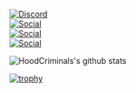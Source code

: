 <p align="left">
    <a href="https://discordapp.com/users/845386103019667531">
    <img alt="Discord" src="https://img.shields.io/badge/Discord-Void%236623-0d1117?style=for-the-badge&logo=discord&logoColor=0d1117&logoWidth=20&labelColor=000'"></a> <br>
    <a href="https://github.com/hoodcriminal/">
    <img alt="Social" src="https://img.shields.io/github/followers/hoodcriminal?style=for-the-badge&color=0d1117&label=Follow%20Me&logoColor=0d1117&logo=github"></a>  
    <br><a href="https://www.youtube.com/channel/UCO7kZP04OYqU6WhROa--xew/">
	<img alt="Social" src="https://img.shields.io/youtube/channel/subscribers/UCO7kZP04OYqU6WhROa--xew?color=black&logo=Youtube&logoColor=black&style=for-the-badge"></a>  
    <br><a href="https://twitter.com/voidrunsyou">
	<img alt="Social" src="https://img.shields.io/twitter/follow/voidrunsyou?color=black&logo=Twitter&logoColor=black&style=for-the-badge"></a>  
</p>

</pre>


![HoodCriminals's github stats](https://github-readme-stats.vercel.app/api?username=hoodcriminal&theme=dracula&show_icons=true)

[![trophy](https://github-profile-trophy.vercel.app/?username=hoodcriminal&theme=dracula&margin-w=15&margin-h=15&column=7)]()

